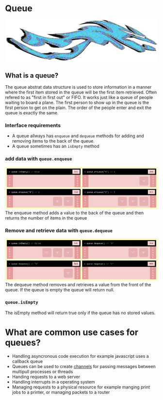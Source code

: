 # Queue
![queue header doodle](../../assets/queue-header.png)  

## What is a queue? 
The queue abstrat data structure is used to store information in a manner where the first item stored in the queue will be the first item retrieved. Often refered to as "first in first out" or FIFO. It works just like a queue of people waiting to board a plane. The first person to show up in the queue is the first person to get on the plain. The order of the people enter and exit the queue is exactly the same.  

### Interface requirements
* A queue allways has `enqueue` and `dequeue` methods for adding and removing items to the back of the queue.
* A queue sometimes has an `isEmpty` method

### add data with `queue.enqueue`
![stack push graphic](../../assets/queue-enqueue.png)
The enqueue method adds a value to the back of the queue and then returns the number of items in the queue

### Remove and retrieve data with `queue.dequeue`
![stack push graphic](../../assets/queue-dequeue.png)
The dequeue method removes and retrieves a value from the front of the queue. If the queue is empty the queue will return null.

### `queue.isEmpty`
The isEmpty method will return true only if the queue has no stored values.

# What are common use cases for queues?
* Handling asyncronous code execution for example javascript uses a callback queue
* Queues can be used to create [channels](https://en.wikipedia.org/wiki/Channel_(programming)) for passing messages between multipull processes or threads
* Handing requests to a web server
* Handling interrupts in a operating system
* Managing requests to a physical resource for example manging print jobs to a printer, or managing packets to a router
